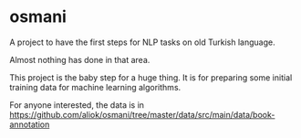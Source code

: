 # osmani

A project to have the first steps for NLP tasks on old Turkish language.

Almost nothing has done in that area.

This project is the baby step for a huge thing. It is for preparing some initial training data for machine learning algorithms.

For anyone interested, the data is in <https://github.com/aliok/osmani/tree/master/data/src/main/data/book-annotation>
